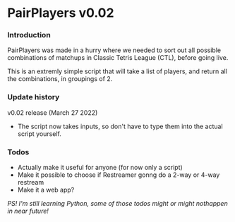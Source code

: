 # PairPlayers v0.02

### Introduction
PairPlayers was made in a hurry where we needed to sort out all possible combinations of
matchups in Classic Tetris League (CTL), before going live. 

This is an extremly simple script that will take a list of players, and return
all the combinations, in groupings of 2. 

### Update history
v0.02 release (March 27 2022)
  - The script now takes inputs, so don't have to type them into the
    actual script yourself.

### Todos
- Actually make it useful for anyone (for now only a script)
- Make it possible to choose if Restreamer gonng do a 2-way or 4-way restream
- Make it a web app?

*PS! I'm still learning Python, some of those todos might or might nothappen in near future!*

